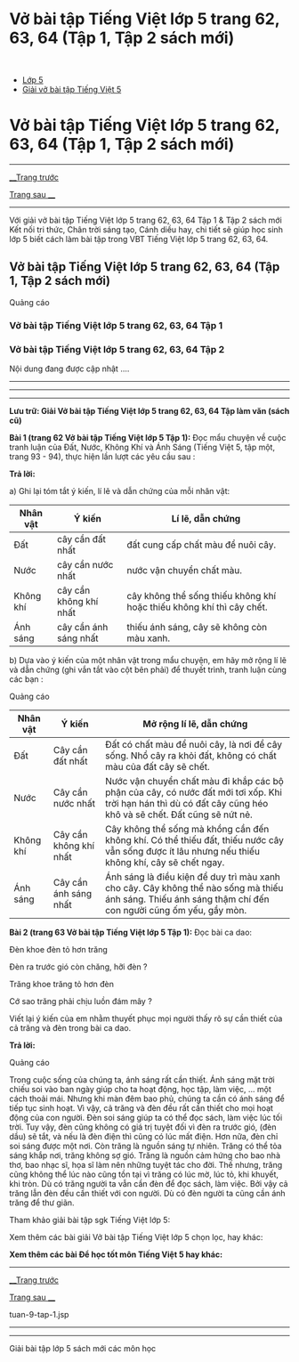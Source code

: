 # Vở bài tập Tiếng Việt lớp 5 trang 62, 63, 64 (Tập 1, Tập 2 sách mới)

﻿

  * [Lớp 5](https://vietjack.com/series/lop-5.jsp)
  * [Giải vở bài tập Tiếng Việt 5](https://vietjack.com/giai-vo-bai-tap-tieng-viet-5/index.jsp)



# Vở bài tập Tiếng Việt lớp 5 trang 62, 63, 64 (Tập 1, Tập 2 sách mới)

* * *

[__Trang trước](https://vietjack.com/giai-vo-bai-tap-tieng-viet-5/tuan-9-tap-1.jsp)

[Trang sau __](https://vietjack.com/giai-vo-bai-tap-tieng-viet-5/tuan-9-tap-1.jsp)

* * *

Với giải vở bài tập Tiếng Việt lớp 5 trang 62, 63, 64 Tập 1 & Tập 2 sách mới Kết nối tri thức, Chân trời sáng tạo, Cánh diều hay, chi tiết sẽ giúp học sinh lớp 5 biết cách làm bài tập trong VBT Tiếng Việt lớp 5 trang 62, 63, 64.

## Vở bài tập Tiếng Việt lớp 5 trang 62, 63, 64 (Tập 1, Tập 2 sách mới)

Quảng cáo

### Vở bài tập Tiếng Việt lớp 5 trang 62, 63, 64 Tập 1

### Vở bài tập Tiếng Việt lớp 5 trang 62, 63, 64 Tập 2

Nội dung đang được cập nhật ....

* * *

* * *

* * *

**Lưu trữ: Giải Vở bài tập Tiếng Việt lớp 5 trang 62, 63, 64 Tập làm văn (sách cũ)**

**Bài 1 (trang 62 Vở bài tập Tiếng Việt lớp 5 Tập 1):** Đọc mẩu chuyện về cuộc tranh luận của Đất, Nước, Không Khí và Ánh Sáng (Tiếng Việt 5, tập một, trang 93 - 94), thực hiện lần lượt các yêu cầu sau :

**Trả lời:**

a) Ghi lại tóm tắt ý kiến, lí lẽ và dẫn chứng của mỗi nhân vật: 

Nhân vật | Ý kiến | Lí lẽ, dẫn chứng  
---|---|---  
Đất | cây cần đất nhất | đất cung cấp chất màu để nuôi cây.  
Nước | cây cần nước nhất | nước vận chuyển chất màu.  
Không khí | cây cần không khí nhất | cây không thể sống thiếu không khí hoặc thiếu không khí thì cây chết.  
Ánh sáng | cây cần ánh sáng nhất | thiếu ánh sáng, cây sẽ không còn màu xanh.  
  
b) Dựa vào ý kiến của một nhân vật trong mẩu chuyện, em hãy mở rộng lí lẽ và dẫn chứng (ghi vắn tắt vào cột bên phải) để thuyết trình, tranh luận cùng các bạn :

Quảng cáo

Nhân vật | Ý kiến  | Mở rộng lí lẽ, dẫn chứng  
---|---|---  
Đất | Cây cần đất nhất | Đất có chất màu để nuôi cây, là nơi để cây sống. Nhổ cây ra khỏi đất, không có chất màu của đất cây sẽ chết.  
Nước | Cây cần nước nhất | Nước vận chuyển chất màu đi khắp các bộ phận của cây, có nước đất mới tơi xốp. Khi trời hạn hán thì dù có đất cây cũng héo khô và sẽ chết. Đất cũng sẽ nứt nẻ.  
Không khí | Cây cần không khí nhất | Cây không thể sống mà khồng cần đến không khí. Có thể thiếu đất, thiếu nước cây vẫn sống được ít lâu nhưng nếu thiếu không khí, cây sẽ chết ngay.  
Ánh sáng | Cây cần ánh sáng nhất | Ánh sáng là điều kiện để duy trì màu xanh cho cây. Cây không thể nào sống mà thiếu ánh sáng. Thiếu ánh sáng thậm chí đến con người cũng ốm yếu, gầy mòn.  
  
**Bài 2 (trang 63 Vở bài tập Tiếng Việt lớp 5 Tập 1):** Đọc bài ca dao:

Đèn khoe đèn tỏ hơn trăng

Đèn ra trước gió còn chăng, hỡi đèn ?

Trăng khoe trăng tỏ hơn đèn

Cớ sao trăng phải chịu luồn đám mây ?

Viết lại ý kiến của em nhằm thuyết phục mọi người thấy rõ sự cần thiết của cả trăng và đèn trong bài ca dao.

**Trả lời:**

Quảng cáo

Trong cuộc sống của chúng ta, ánh sáng rất cần thiết. Ánh sáng mặt trời chiếu soi vào ban ngày giúp cho ta hoạt động, học tập, làm việc, ... một cách thoải mái. Nhưng khi màn đêm bao phủ, chúng ta cần có ánh sáng để tiếp tục sinh hoạt. Vì vậy, cả trăng và đèn đều rất cần thiết cho mọi hoạt động của con người. Đèn soi sáng giúp ta có thể đọc sách, làm việc lúc tối trời. Tuy vậy, đèn cũng không có giá trị tuyệt đối vì đèn ra trước gió, (đèn dầu) sẽ tắt, và nếu là đèn điện thì cũng có lúc mất điện. Hơn nữa, đèn chỉ soi sáng được một nơi. Còn trăng là nguồn sáng tự nhiên. Trăng có thể tỏa sáng khắp nơi, trăng không sợ gió. Trăng là nguồn cảm hứng cho bao nhà thơ, bao nhạc sĩ, họa sĩ làm nên những tuyệt tác cho đời. Thế nhưng, trăng cũng không thể lúc nào cũng tồn tại vì trăng có lúc mờ, lúc tỏ, khi khuyết, khi tròn. Dù có trăng người ta vẫn cần đèn để đọc sách, làm việc. Bởi vậy cả trăng lẫn đèn đều cần thiết với con người. Dù có đèn người ta cũng cần ánh trăng để thư giãn. 

Tham khảo giải bài tập sgk Tiếng Việt lớp 5:

Xem thêm các bài giải Vở bài tập Tiếng Việt lớp 5 chọn lọc, hay khác:

**Xem thêm các bài Để học tốt môn Tiếng Việt 5 hay khác:**

* * *

[__Trang trước](https://vietjack.com/giai-vo-bai-tap-tieng-viet-5/tuan-9-tap-1.jsp)

[Trang sau __](https://vietjack.com/giai-vo-bai-tap-tieng-viet-5/tuan-9-tap-1.jsp)

tuan-9-tap-1.jsp

* * *

* * *

Giải bài tập lớp 5 sách mới các môn học
